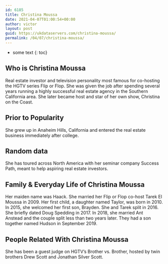 ```yaml
---
id: 6185
title: Christina Moussa
date: 2021-04-07T01:00:54+00:00
author: victor
layout: post
guid: https://ukdataservers.com/christina-moussa/
permalink: /04/07/christina-moussa/
---
```


* some text
{: toc}


## Who is Christina Moussa



Real estate investor and television personality most famous for co-hosting the HGTV series Flip or Flop. She was given the job after spending several years running a highly successful real estate agency in the Southern California area. She later became host and star of her own show, Christina on the Coast.

                
                
                
## Prior to Popularity



She grew up in Anaheim Hills, California and entered the real estate business immediately after college.

                
                
                
## Random data



She has toured across North America with her seminar company Success Path, meant to help aspiring real estate investors.

                
                
                
## Family & Everyday Life of Christina Moussa



Her maiden name was Haack. She married her Flip or Flop co-host Tarek El Moussa in 2009. Her first child, a daughter named Taylor, was born in 2010. In 2015, she welcomed her first son, Brayden. She and Tarek split in 2016. She briefly dated Doug Spedding in 2017. In 2018, she married Ant Anstead and the couple split less than two years later. They had a son together named Hudson in September 2019.

                
                
                
## People Related With Christina Moussa



She has been a guest judge on HGTV&#8217;s Brother vs. Brother, hosted by twin brothers Drew Scott and Jonathan Silver Scott.

                
              
            
          
          
          